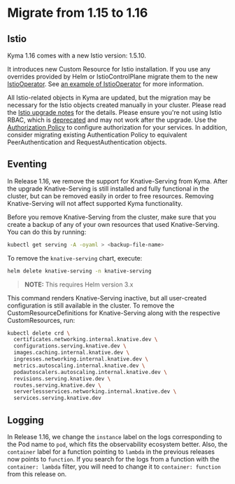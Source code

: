# Migrate from 1.15 to 1.16

## Istio

Kyma 1.16 comes with a new Istio version: 1.5.10.

It introduces new Custom Resource for Istio installation. If you use any overrides provided by Helm or IstioControlPlane migrate them to the new [IstioOperator](https://istio.io/v1.5/docs/reference/config/istio.operator.v1alpha1/). See [an example of IstioOperator](https://kyma-project.io/docs/1.16/components/service-mesh/#configuration-istio-custom-configuration) for more information.

All Istio-related objects in Kyma are updated, but the migration may be necessary for the Istio objects created manually in your cluster.
Please read the [Istio upgrade notes](https://istio.io/latest/news/releases/1.5.x/announcing-1.5/upgrade-notes/) for the details.
Please ensure you're not using Istio RBAC, which is [deprecated](https://istio.io/v1.5/docs/reference/config/security/istio.rbac.v1alpha1/) and may not work after the upgrade. Use the [Authorization Policy](https://istio.io/latest/docs/reference/config/security/authorization-policy/) to configure authorization for your services.
In addition, consider migrating existing Authentication Policy to equivalent PeerAuthentication and RequestAuthentication objects.

## Eventing

In Release 1.16, we remove the support for Knative-Serving from Kyma. After the upgrade Knative-Serving is still 
installed and fully functional in the cluster, but can be removed easily in order to free resources. Removing 
Knative-Serving will not affect supported Kyma functionality.

Before you remove Knative-Serving from the cluster, make sure that you create a backup of any of your own resources that used 
Knative-Serving. You can do this by running:

```bash
kubectl get serving -A -oyaml > <backup-file-name>
```

To remove the `knative-serving` chart, execute:

```bash
helm delete knative-serving -n knative-serving
``` 
>**NOTE:** This requires Helm version 3.x

This command renders Knative-Serving inactive, but all user-created configuration is still available in the cluster. 
To remove the CustomResourceDefinitions for Knative-Serving along with the respective CustomResources, run:

```bash
kubectl delete crd \
  certificates.networking.internal.knative.dev \
  configurations.serving.knative.dev \
  images.caching.internal.knative.dev \
  ingresses.networking.internal.knative.dev \
  metrics.autoscaling.internal.knative.dev \
  podautoscalers.autoscaling.internal.knative.dev \
  revisions.serving.knative.dev \
  routes.serving.knative.dev \
  serverlessservices.networking.internal.knative.dev \
  services.serving.knative.dev
```

## Logging

In Release 1.16, we change the `instance` label on the logs corresponding to the Pod name to `pod`, which fits the observability ecosystem better.
Also, the `container` label for a function pointing to `lambda` in the previous releases now points to `function`. 
If you search for the logs from a function with the `container: lambda` filter, you will need to change it to `container: function` from this release on.
